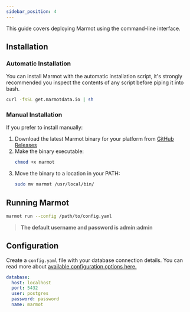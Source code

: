 ```yaml
---
sidebar_position: 4
---
```


This guide covers deploying Marmot using the command-line interface.

## Installation

### Automatic Installation

You can install Marmot with the automatic installation script, it's strongly recommended you inspect the contents of any script before piping it into bash.

```bash
curl -fsSL get.marmotdata.io | sh
```

### Manual Installation

If you prefer to install manually:

1. Download the latest Marmot binary for your platform from [GitHub Releases](https://github.com/marmotdata/marmot/releases)
2. Make the binary executable:
   ```bash
   chmod +x marmot
   ```
3. Move the binary to a location in your PATH:
   ```bash
   sudo mv marmot /usr/local/bin/
   ```

## Running Marmot

```bash
marmot run --config /path/to/config.yaml
```

> __The default username and password is admin:admin__

## Configuration

Create a `config.yaml` file with your database connection details. You can read more about [available configuration options here.](/docs/configure)

```yaml
database:
  host: localhost
  port: 5432
  user: postgres
  password: password
  name: marmot
```
